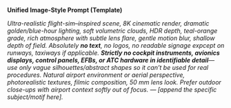 **Unified Image-Style Prompt (Template)**

*Ultra-realistic flight-sim–inspired scene, 8K cinematic render, dramatic golden/blue-hour lighting, soft volumetric clouds, HDR depth, teal-orange grade, rich atmosphere with subtle lens flare, gentle motion blur, shallow depth of field. Absolutely **no text**, no logos, no readable signage expcept on runways, taxiways if applicable. **Strictly no cockpit instruments, avionics displays, control panels, EFBs, or ATC hardware in identifiable detail**—use only vague silhouettes/abstract shapes so it can’t be used for real procedures. Natural airport environment or aerial perspective, photorealistic textures, filmic composition, 50 mm lens look. Prefer outdoor close-ups with airport context softly out of focus. — *\[append the specific subject/motif here]*.*
